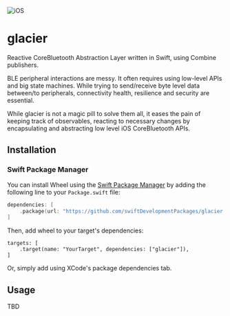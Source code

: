 ![iOS](https://img.shields.io/badge/iOS-14.0+-blue)

# glacier
Reactive CoreBluetooth Abstraction Layer written in Swift, using Combine publishers.

BLE peripheral interactions are messy. It often requires using low-level APIs and big state machines. While trying to send/receive byte level data between/to peripherals, connectivity health, resilience and security are essential.

While glacier is not a magic pill to solve them all, it eases the pain of keeping track of observables, reacting to necessary changes by encapsulating and abstracting low level iOS CoreBluetooth APIs.

## Installation

### Swift Package Manager

You can install Wheel using the [Swift Package Manager](https://swift.org/package-manager/) by adding the following line to your `Package.swift` file:

```swift
dependencies: [
    .package(url: "https://github.com/swiftDevelopmentPackages/glacier.git", from: "1.0.0")
]
```
Then, add wheel to your target's dependencies:
```
targets: [
    .target(name: "YourTarget", dependencies: ["glacier"]),
]
```

Or, simply add using XCode's package dependencies tab.

## Usage
TBD

